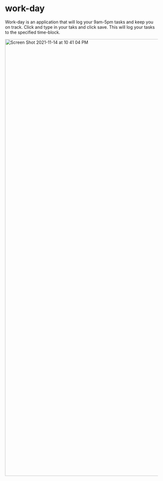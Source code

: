# work-day

Work-day is an application that will log your 9am-5pm tasks and keep you on track. Click and type in your taks and click save. This will log your tasks to the specified time-block.

<img width="1437" alt="Screen Shot 2021-11-14 at 10 41 04 PM" src="https://user-images.githubusercontent.com/90261987/141723582-22c8a898-bd01-4b5b-b602-609d7af559b0.png">
